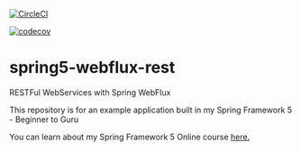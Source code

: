 [![CircleCI](https://circleci.com/gh/nicurusu/reactive-mongo-recipe-app.svg?style=svg&circle-token=bf62056b5cb20d4b51f5e25e512df14e9d4b5260)](https://circleci.com/gh/nicurusu/reactive-mongo-recipe-app)

[![codecov](https://codecov.io/gh/nicurusu/reactive-mongo-recipe-app/branch/master/graph/badge.svg?token=6r1VtotCMm)](https://codecov.io/gh/nicurusu/reactive-mongo-recipe-app)

# spring5-webflux-rest
RESTFul WebServices with Spring WebFlux

This repository is for an example application built in my Spring Framework 5 - Beginner to Guru

You can learn about my Spring Framework 5 Online course [here.](http://courses.springframework.guru/p/spring-framework-5-begginer-to-guru/?product_id=363173)